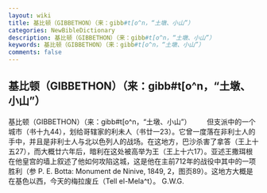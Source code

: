 ```yaml
---
layout: wiki
title: 基比顿（GIBBETHON）（来：gibb#t[o^n，“土墩、小山”）
categories: NewBibleDictionary
description: 基比顿（GIBBETHON）（来：gibb#t[o^n，“土墩、小山”）
keywords: 基比顿（GIBBETHON）（来：gibb#t[o^n，“土墩、小山”）
comments: false
---
```


## 基比顿（GIBBETHON）（来：gibb#t[o^n，“土墩、小山”）



基比顿（GIBBETHON）（来：gibb#t[o^n，“土墩、小山”）
　　但支派中的一个城市（书十九44），划给哥辖家的利未人（书廿一23）。它曾一度落在非利士人的手中，并且是非利士人与北以色列人的战场。在这地方，巴沙杀害了拿答（王上十五27），而大概廿六年后，暗利在这处被高举为王（王上十六17）。亚述王撒珥根在他皇宫的墙上叙述了他如何攻陷这城，这是他在主前712年的战役中其中的一项胜利（参 P. E. Botta: Monument de Ninive, 1849, 2，图页89）。这地方大概是在基色以西，今天的梅拉废丘（Tell el-Mela^t）。
G.W.G.



